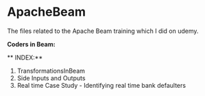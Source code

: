 # ApacheBeam

The files related to the Apache Beam training which I did on udemy.


**Coders in Beam:**
<PASTE CODER LINK>
  
 ** INDEX:**
  
  1. TransformationsInBeam
  2. Side Inputs and Outputs
  3. Real time Case Study - Identifying real time bank defaulters
